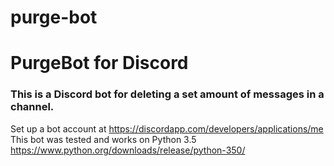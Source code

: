 # purge-bot
<h1>PurgeBot for Discord</h1>
<h3>This is a Discord bot for deleting a set amount of messages in a channel.</h3>

Set up a bot account at https://discordapp.com/developers/applications/me<br>
This bot was tested and works on Python 3.5 https://www.python.org/downloads/release/python-350/

